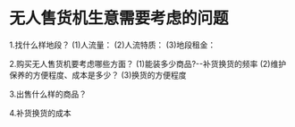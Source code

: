 # 无人售货机生意需要考虑的问题
1.找什么样地段？
  (1)人流量：
  (2)人流特质：
  (3)地段租金：

2.购买无人售货机要考虑哪些方面？
  (1)能装多少商品?--补货换货的频率
  (2)维护保养的方便程度、成本是多少？
  (3)换货的方便程度

3.出售什么样的商品？
  
4.补货换货的成本  
